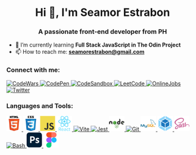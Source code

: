 <h1 align="center">Hi 👋, I'm Seamor Estrabon</h1>
<h3 align="center">A passionate front-end developer from PH</h3>

- 🌱 I’m currently learning **Full Stack JavaScript in The Odin Project**  
- 📫 How to reach me: **seamorestrabon@gmail.com**

<h3 align="left">Connect with me:</h3>
<p align="left">
  <!-- CodeWars -->
  <a href="https://www.codewars.com/users/CeeZ11" target="_blank" rel="noreferrer"> 
    <img src="https://www.codewars.com/packs/assets/logo.61192cf7.svg" alt="CodeWars" width="40" height="40"/> 
  </a>
  <!-- CodePen -->
  <a href="https://codepen.io/CeeZ11" target="_blank" rel="noreferrer"> 
    <img src="https://static.codepen.io/assets/favicon/favicon-512x512-1317b7735d069df66c8b7c6ec0bf3a77.png" alt="CodePen" width="40" height="40"/> 
  </a>
  <!-- CodeSandbox -->
  <a href="https://codesandbox.io/u/ceez-11" target="_blank" rel="noreferrer"> 
    <img src="https://cdn.jsdelivr.net/npm/simple-icons@v6/icons/codesandbox.svg" alt="CodeSandbox" width="40" height="40"/> 
  </a>
  <!-- LeetCode -->
  <a href="https://leetcode.com/ceez-11" target="_blank" rel="noreferrer"> 
    <img src="https://upload.wikimedia.org/wikipedia/commons/1/19/LeetCode_logo_black.png" alt="LeetCode" width="40" height="40"/> 
  </a>
  <!-- OnlineJobs -->
  <a href="https://www.onlinejobs.ph/jobseekers/info/1493644" target="_blank" rel="noreferrer"> 
    <img src="https://www.onlinejobs.ph/images/home/oj-logo.svg" alt="OnlineJobs" width="40" height="40"/> 
  </a>
  <!-- Twitter -->
  <a href="https://x.com/Seeeeaz" target="_blank" rel="noreferrer"> 
    <img src="https://upload.wikimedia.org/wikipedia/commons/6/60/X_logo_2023.svg" alt="Twitter" width="40" height="40"/> 
  </a>
</p>

<h3 align="left">Languages and Tools:</h3>
<p align="left"> 
  <a href="https://developer.mozilla.org/en-US/docs/Web/HTML" target="_blank" rel="noreferrer"> 
    <img src="https://raw.githubusercontent.com/devicons/devicon/master/icons/html5/html5-original-wordmark.svg" alt="HTML5" width="40" height="40"/> 
  </a> 
  <a href="https://developer.mozilla.org/en-US/docs/Web/CSS" target="_blank" rel="noreferrer"> 
    <img src="https://raw.githubusercontent.com/devicons/devicon/master/icons/css3/css3-original-wordmark.svg" alt="CSS3" width="40" height="40"/> 
  </a> 
  <a href="https://developer.mozilla.org/en-US/docs/Web/JavaScript" target="_blank" rel="noreferrer"> 
    <img src="https://raw.githubusercontent.com/devicons/devicon/master/icons/javascript/javascript-original.svg" alt="JavaScript" width="40" height="40"/> 
  </a> 
  <a href="https://reactjs.org/" target="_blank" rel="noreferrer"> 
    <img src="https://raw.githubusercontent.com/devicons/devicon/master/icons/react/react-original-wordmark.svg" alt="React" width="40" height="40"/> 
  </a> 
  <a href="https://vitejs.dev/" target="_blank" rel="noreferrer"> 
    <img src="https://vitejs.dev/logo.svg" alt="Vite" width="40" height="40"/> 
  </a>
  <a href="https://jestjs.io" target="_blank" rel="noreferrer"> 
    <img src="https://www.vectorlogo.zone/logos/jestjsio/jestjsio-icon.svg" alt="Jest" width="40" height="40"/> 
  </a> 
  <a href="https://nodejs.org" target="_blank" rel="noreferrer"> 
    <img src="https://raw.githubusercontent.com/devicons/devicon/master/icons/nodejs/nodejs-original-wordmark.svg" alt="Node.js" width="40" height="40"/> 
  </a> 
  <a href="https://git-scm.com" target="_blank" rel="noreferrer"> 
    <img src="https://www.vectorlogo.zone/logos/git-scm/git-scm-icon.svg" alt="Git" width="40" height="40"/> 
  </a> 
  <a href="https://www.mysql.com/" target="_blank" rel="noreferrer"> 
    <img src="https://raw.githubusercontent.com/devicons/devicon/master/icons/mysql/mysql-original-wordmark.svg" alt="MySQL" width="40" height="40"/> 
  </a> 
  <a href="https://webpack.js.org/" target="_blank" rel="noreferrer"> 
    <img src="https://raw.githubusercontent.com/devicons/devicon/master/icons/webpack/webpack-original.svg" alt="Webpack" width="40" height="40"/> 
  </a> 
  <a href="https://sass-lang.com" target="_blank" rel="noreferrer"> 
    <img src="https://raw.githubusercontent.com/devicons/devicon/master/icons/sass/sass-original.svg" alt="SASS" width="40" height="40"/> 
  </a> 
  <a href="https://www.gnu.org/software/bash/" target="_blank" rel="noreferrer"> 
    <img src="https://www.vectorlogo.zone/logos/gnu_bash/gnu_bash-icon.svg" alt="Bash" width="40" height="40"/> 
  </a>
  <a href="https://www.adobe.com/products/photoshop.html" target="_blank" rel="noreferrer"> 
    <img src="https://raw.githubusercontent.com/devicons/devicon/master/icons/photoshop/photoshop-plain.svg" alt="Photoshop" width="40" height="40"/> 
  </a>
  <a href="https://www.figma.com/" target="_blank" rel="noreferrer"> 
    <img src="https://raw.githubusercontent.com/devicons/devicon/master/icons/figma/figma-original.svg" alt="Figma" width="40" height="40"/> 
  </a>
</p>

